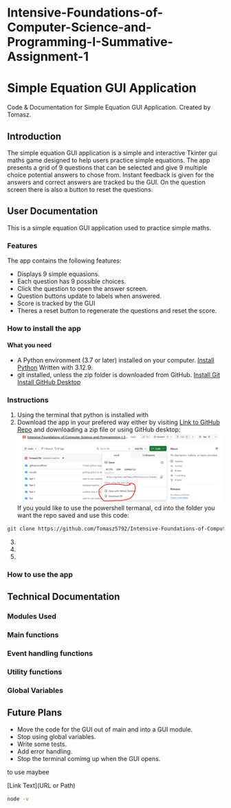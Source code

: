 # Intensive-Foundations-of-Computer-Science-and-Programming-I-Summative-Assignment-1

# Simple Equation GUI Application
Code & Documentation for Simple Equation GUI Application. Created by Tomasz.

## Introduction
The simple equation GUI application is a simple and interactive Tkinter gui maths game designed to help users practice simple equations.  The app presents a grid of 9 questions that can be selected and give 9 multiple choice potential answers to chose from.  Instant feedback is given for the answers and correct answers are tracked bu the GUI.  On the question screen there is also a button to reset the questions.

## User Documentation
This is a simple equation GUI application used to practice simple maths.

### Features
The app contains the following features:
- Displays 9 simple equasions.
- Each question has 9 possible choices.
- Click the question to open the answer screen.
- Question buttons update to labels when answered.
- Score is tracked by the GUI
- Theres a reset button to regenerate the questions and reset the score.

### How to install the app

#### What you need
- A Python environment (3.7 or later) installed on your computer.  [Install Python](https://www.python.org/) Written with 3.12.9.
- git installed, unless the zip folder is downloaded from GitHub.  [Install Git](https://git-scm.com/)  [Install GitHub Desktop](https://github.com/apps/desktop)

### Instructions

1. Using the terminal that python is installed with 
2. Download the app in your prefered way either by visiting [Link to GitHub Repo](https://github.com/Tomasz5792/Intensive-Foundations-of-Computer-Science-and-Programming-I-Summative-Assignment-1#) and downloading a zip file or using GitHub desktop:
![image of vscode](How-to-get-repo.png)
If you yould like to use the powershell termanal, cd into the folder you want the repo saved and use this code:
```sh
git clone https://github.com/Tomasz5792/Intensive-Foundations-of-Computer-Science-and-Programming-I-Summative-Assignment-1.git
```
3. 
4. 
5. 

### How to use the app



## Technical Documentation


### Modules Used


### Main functions


### Event handling functions


### Utility functions


### Global Variables


## Future Plans
- Move the code for the GUI out of main and into a GUI module.
- Stop using global variables.
- Write some tests.
- Add error handling.
- Stop the terminal comimg up when the GUI opens.


to use maybee

[Link Text](URL or Path)

```sh
node -v
```
